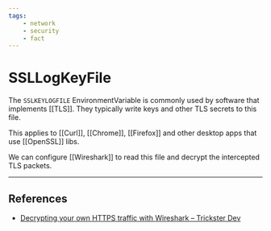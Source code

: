 ```yaml
---
tags:
    - network
    - security
    - fact
---
```


# SSLLogKeyFile

The `SSLKEYLOGFILE` EnvironmentVariable is commonly used by software that implements [[TLS]]. They typically write keys and other TLS secrets to this file.

This applies to [[Curl]], [[Chrome]], [[Firefox]] and other desktop apps that use [[OpenSSL]] libs.

We can configure [[Wireshark]] to read this file and decrypt the intercepted TLS packets.

___

## References

- [Decrypting your own HTTPS traffic with Wireshark – Trickster Dev](https://www.trickster.dev/post/decrypting-your-own-https-traffic-with-wireshark/)

